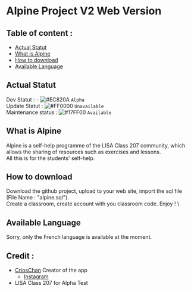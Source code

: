 # Alpine Project V2 Web Version

## Table of content :
* [Actual Statut](#actual-statut)
* [What is Alpine](#what-is-alpine)
* [How to download](#how-to-download)
* [Available Language](#available-language)

## Actual Statut
Dev Statut : - ![#EC820A](https://via.placeholder.com/15/EC820A/000000?text=+) `Alpha` \
Update Statut : ![#FF0000](https://via.placeholder.com/15/FF0000/000000?text=+) `Unavailable` \
Maintenance status : ![#17FF00](https://via.placeholder.com/15/17FF00/000000?text=+) `Available` 

## What is Alpine
Alpine is a self-help programme of the LISA Class 207 community, which allows the sharing of resources such as exercises and lessons. \
All this is for the students' self-help.

## How to download
Download the github project, upload to your web site, import the sql file (File Name : "alpine.sql"). \
Create a classroom, create account with you classroom code. Enjoy ! \

## Available Language
Sorry, only the French language is available at the moment.

## Credit :
* [CriosChan](https://github.com/CriosChan/) Creator of the app
  * [Instagram](https://www.instagram.com/crios_chan/)
* LISA Class 207 for Alpha Test
